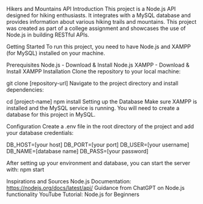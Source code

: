 Hikers and Mountains API
Introduction
This project is a Node.js API designed for hiking enthusiasts. It integrates with a MySQL database and provides information about various hiking trails and mountains. This project was created as part of a college assignment and showcases the use of Node.js in building RESTful APIs.

Getting Started
To run this project, you need to have Node.js and XAMPP (for MySQL) installed on your machine.

Prerequisites
Node.js - Download & Install Node.js
XAMPP - Download & Install XAMPP
Installation
Clone the repository to your local machine:

git clone [repository-url]
Navigate to the project directory and install dependencies:

cd [project-name]
npm install
Setting up the Database
Make sure XAMPP is installed and the MySQL service is running. You will need to create a database for this project in MySQL.

Configuration
Create a .env file in the root directory of the project and add your database credentials:


DB_HOST=[your host]
DB_PORT=[your port]
DB_USER=[your username]
DB_NAME=[database name]
DB_PASS=[your password]


After setting up your environment and database, you can start the server with:
npm start

Inspirations and Sources
Node.js Documentation: https://nodejs.org/docs/latest/api/
Guidance from ChatGPT on Node.js functionality
YouTube Tutorial: Node.js for Beginners
